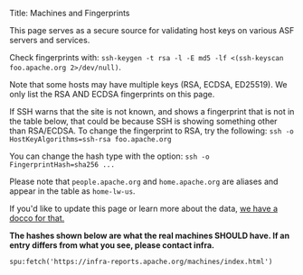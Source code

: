 Title: Machines and Fingerprints

This page serves as a secure source for validating host keys on various ASF servers and services.

Check fingerprints with: `ssh-keygen -t rsa -l -E md5 -lf <(ssh-keyscan foo.apache.org 2>/dev/null)`.

Note that some hosts may have multiple keys (RSA, ECDSA, ED25519). We only list the RSA AND ECDSA fingerprints on this page.

If SSH warns that the site is not known, and shows a fingerprint that is not in the table below, that could be because SSH is showing something other than RSA/ECDSA. To change the fingerprint to RSA, try the following: `ssh -o HostKeyAlgorithms=ssh-rsa foo.apache.org` <br/>

You can change the hash type with the option: `ssh -o FingerprintHash=sha256 ... `

Please note that `people.apache.org` and `home.apache.org` are aliases and appear in the table as `home-lw-us`.

If you'd like to update this page or learn more about the data, <a href="https://cwiki.apache.org/confluence/display/INFRA/machines.html" target="_blank">we have a docco for that.</a>

**The hashes shown below are what the real machines SHOULD have. If an entry differs from what you see, please contact infra.**

`spu:fetch('https://infra-reports.apache.org/machines/index.html')`
